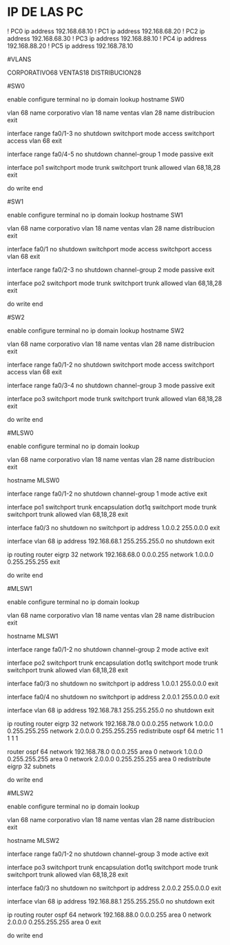 # IP DE LAS PC

! PC0
ip address 192.168.68.10
! PC1
ip address 192.168.68.20
! PC2
ip address 192.168.68.30
! PC3
ip address 192.168.88.10
! PC4
ip address 192.168.88.20
! PC5
ip address 192.168.78.10


#VLANS 

CORPORATIVO68
VENTAS18
DISTRIBUCION28


#SW0

enable
configure terminal
no ip domain lookup
hostname SW0

vlan 68
name corporativo
vlan 18
name ventas
vlan 28
name distribucion
exit

interface range fa0/1-3
no shutdown
switchport mode access
switchport access vlan 68
exit

interface range fa0/4-5
no shutdown
channel-group 1 mode passive
exit

interface po1
switchport mode trunk
switchport trunk allowed vlan 68,18,28
exit

do write
end




#SW1



enable
configure terminal
no ip domain lookup
hostname SW1

vlan 68
name corporativo
vlan 18
name ventas
vlan 28
name distribucion
exit

interface fa0/1
no shutdown
switchport mode access
switchport access vlan 68
exit

interface range fa0/2-3
no shutdown
channel-group 2 mode passive
exit

interface po2
switchport mode trunk
switchport trunk allowed vlan 68,18,28
exit

do write
end




#SW2


enable
configure terminal
no ip domain lookup
hostname SW2

vlan 68
name corporativo
vlan 18
name ventas
vlan 28
name distribucion
exit

interface range fa0/1-2
no shutdown
switchport mode access
switchport access vlan 68
exit

interface range fa0/3-4
no shutdown
channel-group 3 mode passive
exit

interface po3
switchport mode trunk
switchport trunk allowed vlan 68,18,28
exit

do write
end




#MLSW0


enable
configure terminal
no ip domain lookup

vlan 68
name corporativo
vlan 18
name ventas
vlan 28
name distribucion
exit

hostname MLSW0

interface range fa0/1-2
no shutdown
channel-group 1 mode active
exit

interface po1
switchport trunk encapsulation dot1q
switchport mode trunk
switchport trunk allowed vlan 68,18,28
exit

interface fa0/3
no shutdown
no switchport
ip address 1.0.0.2 255.0.0.0
exit

interface vlan 68
ip address 192.168.68.1 255.255.255.0
no shutdown
exit

ip routing
router eigrp 32
network 192.168.68.0 0.0.0.255
network 1.0.0.0 0.255.255.255
exit

do write
end



#MLSW1

enable
configure terminal
no ip domain lookup

vlan 68
name corporativo
vlan 18
name ventas
vlan 28
name distribucion
exit

hostname MLSW1

interface range fa0/1-2
no shutdown
channel-group 2 mode active
exit

interface po2
switchport trunk encapsulation dot1q
switchport mode trunk
switchport trunk allowed vlan 68,18,28
exit

interface fa0/3
no shutdown
no switchport
ip address 1.0.0.1 255.0.0.0
exit

interface fa0/4
no shutdown
no switchport
ip address 2.0.0.1 255.0.0.0
exit

interface vlan 68
ip address 192.168.78.1 255.255.255.0
no shutdown
exit

ip routing
router eigrp 32
  network 192.168.78.0 0.0.0.255
  network 1.0.0.0 0.255.255.255
  network 2.0.0.0 0.255.255.255
  redistribute ospf 64 metric 1 1 1 1 1

router ospf 64
  network 192.168.78.0 0.0.0.255 area 0
  network 1.0.0.0 0.255.255.255 area 0
  network 2.0.0.0 0.255.255.255 area 0
  redistribute eigrp 32 subnets

do write
end





#MLSW2




enable
configure terminal
no ip domain lookup

vlan 68
name corporativo
vlan 18
name ventas
vlan 28
name distribucion
exit

hostname MLSW2

interface range fa0/1-2
no shutdown
channel-group 3 mode active
exit

interface po3
switchport trunk encapsulation dot1q
switchport mode trunk
switchport trunk allowed vlan 68,18,28
exit

interface fa0/3
no shutdown
no switchport
ip address 2.0.0.2 255.0.0.0
exit

interface vlan 68
ip address 192.168.88.1 255.255.255.0
no shutdown
exit

ip routing
router ospf 64
network 192.168.88.0 0.0.0.255 area 0
network 2.0.0.0 0.255.255.255 area 0
exit

do write
end

